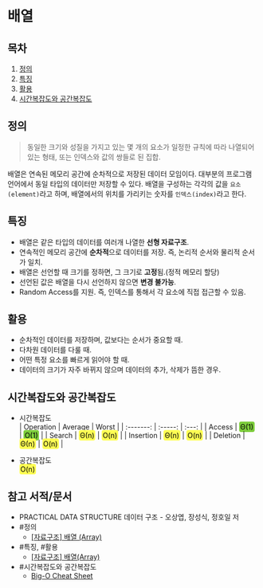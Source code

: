 # 배열

## 목차

1. [정의](#정의)
2. [특징](#특징)
3. [활용](#활용)
4. [시간복잡도와 공간복잡도](#시간복잡도와-공간복잡도)

## 정의

> 동일한 크기와 성질을 가지고 있는 몇 개의 요소가 일정한 규칙에 따라 나열되어 있는 형태, 또는 인덱스와 값의 쌍들로 된 집합.

배열은 연속된 메모리 공간에 순차적으로 저장된 데이터 모임이다. 대부분의 프로그램 언어에서 동일 타입의 데이터만 저장할 수 있다. 배열을 구성하는 각각의 값을 `요소(element)`라고 하며, 배열에서의 위치를 가리키는 숫자를 `인덱스(index)`라고 한다.

## 특징

- 배열은 같은 타입의 데이터를 여러개 나열한 **선형 자료구조**.
- 연속적인 메모리 공간에 **순차적**으로 데이터를 저장. 즉, 논리적 순서와 물리적 순서가 일치.
- 배열은 선언할 때 크기를 정하면, 그 크기로 **고정**됨.(정적 메모리 할당)
- 선언된 값은 배열을 다시 선언하지 않으면 **변경 불가능**.
- Random Access를 지원. 즉, 인덱스를 통해서 각 요소에 직접 접근할 수 있음.

## 활용

- 순차적인 데이터를 저장하며, 값보다는 순서가 중요할 때.
- 다차원 데이터를 다룰 때.
- 어떤 특정 요소를 빠르게 읽어야 할 때.
- 데이터의 크기가 자주 바뀌지 않으며 데이터의 추가, 삭제가 뜸한 경우.

## 시간복잡도와 공간복잡도

- 시간복잡도  
  | Operation | Average | Worst |
  | :-------: | :-----: | :---: |
  | Access | <span style="background-color:#7dcd3c; color:black; padding: 2px 2px; border-radius:4px;">Θ(1)</span> | <span style="background-color:#7dcd3c; color:black; padding: 2px 2px; border-radius:4px;">O(1)</span> |
  | Search | <span style="background-color:#fefe53; color:black; padding: 2px 2px; border-radius:4px;">Θ(n)</span> | <span style="background-color:#fefe53; color:black; padding: 2px 2px; border-radius:4px;">O(n)</span> |
  | Insertion | <span style="background-color:#fefe53; color:black; padding: 2px 2px; border-radius:4px;">Θ(n)</span> | <span style="background-color:#fefe53; color:black; padding: 2px 2px; border-radius:4px;">O(n)</span> |
  | Deletion | <span style="background-color:#fefe53; color:black; padding: 2px 2px; border-radius:4px;">Θ(n)</span> | <span style="background-color:#fefe53; color:black; padding: 2px 2px; border-radius:4px;">O(n)</span> |

- 공간복잡도  
  <span style="background-color:#fefe53; color:black; padding: 2px 2px; border-radius:4px;">O(n)</span>

## 참고 서적/문서

- PRACTICAL DATA STRUCTURE 데이터 구조 - 오상엽, 장성식, 정호일 저
- #정의
  - [[자료구조] 배열 (Array)](https://yoongrammer.tistory.com/43)
- #특징, #활용
  - [[자료구조] 배열(Array)](https://velog.io/@hanif/%EC%9E%90%EB%A3%8C%EA%B5%AC%EC%A1%B0-%EB%B0%B0%EC%97%B4)
- #시간복잡도와 공간복잡도
  - [Big-O Cheat Sheet](https://www.bigocheatsheet.com/)

